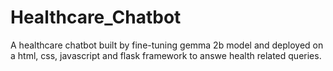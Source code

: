 # Healthcare_Chatbot
A healthcare chatbot built by fine-tuning gemma 2b model and deployed on a html, css, javascript and flask framework to answe health related queries.
